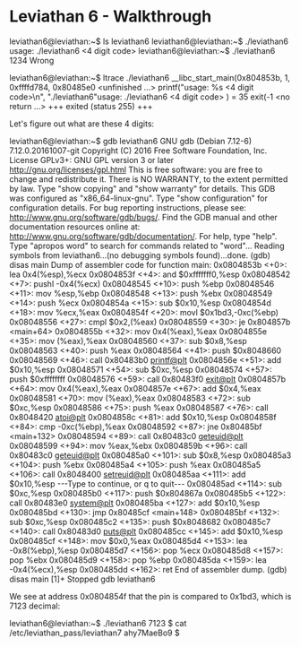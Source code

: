 # Leviathan 6 - Walkthrough

leviathan6@leviathan:~$ ls
leviathan6
leviathan6@leviathan:~$ ./leviathan6
usage: ./leviathan6 <4 digit code>
leviathan6@leviathan:~$ ./leviathan6  1234
Wrong


leviathan6@leviathan:~$ ltrace ./leviathan6
__libc_start_main(0x804853b, 1, 0xffffd784, 0x80485e0 <unfinished ...>
printf("usage: %s <4 digit code>\n", "./leviathan6"usage: ./leviathan6 <4 digit code>
)                                                  = 35
exit(-1 <no return ...>
+++ exited (status 255) +++

Let's figure out what are these 4 digits:


leviathan6@leviathan:~$ gdb leviathan6
GNU gdb (Debian 7.12-6) 7.12.0.20161007-git
Copyright (C) 2016 Free Software Foundation, Inc.
License GPLv3+: GNU GPL version 3 or later <http://gnu.org/licenses/gpl.html>
This is free software: you are free to change and redistribute it.
There is NO WARRANTY, to the extent permitted by law.  Type "show copying"
and "show warranty" for details.
This GDB was configured as "x86_64-linux-gnu".
Type "show configuration" for configuration details.
For bug reporting instructions, please see:
<http://www.gnu.org/software/gdb/bugs/>.
Find the GDB manual and other documentation resources online at:
<http://www.gnu.org/software/gdb/documentation/>.
For help, type "help".
Type "apropos word" to search for commands related to "word"...
Reading symbols from leviathan6...(no debugging symbols found)...done.
(gdb) disas main
Dump of assembler code for function main:
   0x0804853b <+0>:     lea    0x4(%esp),%ecx
   0x0804853f <+4>:     and    $0xfffffff0,%esp
   0x08048542 <+7>:     pushl  -0x4(%ecx)
   0x08048545 <+10>:    push   %ebp
   0x08048546 <+11>:    mov    %esp,%ebp
   0x08048548 <+13>:    push   %ebx
   0x08048549 <+14>:    push   %ecx
   0x0804854a <+15>:    sub    $0x10,%esp
   0x0804854d <+18>:    mov    %ecx,%eax
   0x0804854f <+20>:    movl   $0x1bd3,-0xc(%ebp)
   0x08048556 <+27>:    cmpl   $0x2,(%eax)
   0x08048559 <+30>:    je     0x804857b <main+64>
   0x0804855b <+32>:    mov    0x4(%eax),%eax
   0x0804855e <+35>:    mov    (%eax),%eax
   0x08048560 <+37>:    sub    $0x8,%esp
   0x08048563 <+40>:    push   %eax
   0x08048564 <+41>:    push   $0x8048660
   0x08048569 <+46>:    call   0x80483b0 <printf@plt>
   0x0804856e <+51>:    add    $0x10,%esp
   0x08048571 <+54>:    sub    $0xc,%esp
   0x08048574 <+57>:    push   $0xffffffff
   0x08048576 <+59>:    call   0x80483f0 <exit@plt>
   0x0804857b <+64>:    mov    0x4(%eax),%eax
   0x0804857e <+67>:    add    $0x4,%eax
   0x08048581 <+70>:    mov    (%eax),%eax
   0x08048583 <+72>:    sub    $0xc,%esp
   0x08048586 <+75>:    push   %eax
   0x08048587 <+76>:    call   0x8048420 <atoi@plt>
   0x0804858c <+81>:    add    $0x10,%esp
   0x0804858f <+84>:    cmp    -0xc(%ebp),%eax
   0x08048592 <+87>:    jne    0x80485bf <main+132>
   0x08048594 <+89>:    call   0x80483c0 <geteuid@plt>
   0x08048599 <+94>:    mov    %eax,%ebx
   0x0804859b <+96>:    call   0x80483c0 <geteuid@plt>
   0x080485a0 <+101>:   sub    $0x8,%esp
   0x080485a3 <+104>:   push   %ebx
   0x080485a4 <+105>:   push   %eax
   0x080485a5 <+106>:   call   0x8048400 <setreuid@plt>
   0x080485aa <+111>:   add    $0x10,%esp
---Type <return> to continue, or q <return> to quit---
   0x080485ad <+114>:   sub    $0xc,%esp
   0x080485b0 <+117>:   push   $0x804867a
   0x080485b5 <+122>:   call   0x80483e0 <system@plt>
   0x080485ba <+127>:   add    $0x10,%esp
   0x080485bd <+130>:   jmp    0x80485cf <main+148>
   0x080485bf <+132>:   sub    $0xc,%esp
   0x080485c2 <+135>:   push   $0x8048682
   0x080485c7 <+140>:   call   0x80483d0 <puts@plt>
   0x080485cc <+145>:   add    $0x10,%esp
   0x080485cf <+148>:   mov    $0x0,%eax
   0x080485d4 <+153>:   lea    -0x8(%ebp),%esp
   0x080485d7 <+156>:   pop    %ecx
   0x080485d8 <+157>:   pop    %ebx
   0x080485d9 <+158>:   pop    %ebp
   0x080485da <+159>:   lea    -0x4(%ecx),%esp
   0x080485dd <+162>:   ret
End of assembler dump.
(gdb) disas main
[1]+  Stopped                 gdb leviathan6

We see at address 0x0804854f that the pin is compared to 0x1bd3, which is 7123 decimal:

leviathan6@leviathan:~$ ./leviathan6 7123
$ cat /etc/leviathan_pass/leviathan7
ahy7MaeBo9
$
